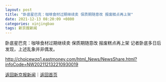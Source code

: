 ```yaml
---
layout: post
title: "卧底星巴克：咖啡食材过期继续卖 保质期随意改 报废糕点再上架"
date: 2021-12-13 08:20:09 +0800
categories: xinjingbao
tags: 新京报新闻
---
```

卧底星巴克：咖啡食材过期继续卖 保质期随意改 报废糕点再上架
记者卧底多日后发现，上述乱象并非偶发。

<http://choicewzp1.eastmoney.com/html_News/NewsShare.html?infoCode=NW202112132210930019>

[返回新京报新闻](//finews.withounder.com/xinjingbao/)｜[返回首页](//finews.withounder.com/)